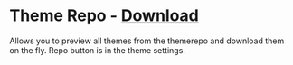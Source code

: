 # Theme Repo - [Download](https://raw.githubusercontent.com/mwittrien/BetterDiscordAddons/master/Plugins/ThemeRepo/ThemeRepo.plugin.js)

Allows you to preview all themes from the themerepo and download them on the fly. Repo button is in the theme settings.
